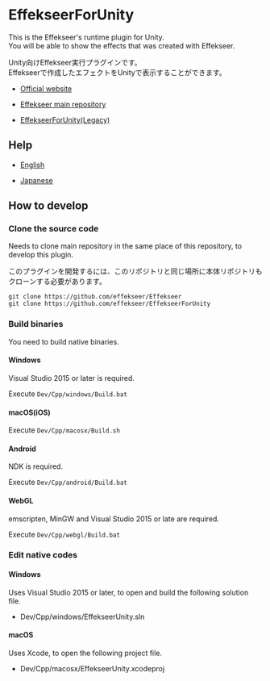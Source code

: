 ﻿# EffekseerForUnity

This is the Effekseer's runtime plugin for Unity.  
You will be able to show the effects that was created with Effekseer.  

Unity向けEffekseer実行プラグインです。  
Effekseerで作成したエフェクトをUnityで表示することができます。

- [Official website](http://effekseer.github.io)

- [Effekseer main repository](https://github.com/effekseer/Effekseer)

- [EffekseerForUnity(Legacy)](https://github.com/effekseer/EffekseerForUnity/tree/legacy)

## Help

- [English](https://effekseer.github.io/EffekseerForUnity/index_en.html)

- [Japanese](https://effekseer.github.io/EffekseerForUnity/index_ja.html)

## How to develop

### Clone the source code

Needs to clone main repository in the same place of this repository, to develop this plugin.

このプラグインを開発するには、このリポジトリと同じ場所に本体リポジトリもクローンする必要があります。

```
git clone https://github.com/effekseer/Effekseer
git clone https://github.com/effekseer/EffekseerForUnity
```

### Build binaries

You need to build native binaries.

#### Windows

Visual Studio 2015 or later is required.

Execute ``` Dev/Cpp/windows/Build.bat ```

#### macOS(iOS)

Execute ``` Dev/Cpp/macosx/Build.sh ```

#### Android

NDK is required.

Execute ``` Dev/Cpp/android/Build.bat ```

#### WebGL

emscripten, MinGW and Visual Studio 2015 or late are required.

Execute ``` Dev/Cpp/webgl/Build.bat ```

### Edit native codes

#### Windows

Uses Visual Studio 2015 or later, to open and build the following solution file.

- Dev/Cpp/windows/EffekseerUnity.sln

#### macOS

Uses Xcode, to open the following project file.

- Dev/Cpp/macosx/EffekseerUnity.xcodeproj

